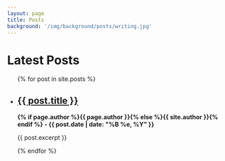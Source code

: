 ```yaml
---
layout: page
title: Posts
background: '/img/background/posts/writing.jpg'
---
```

<h1>Latest Posts<br /></h1>

<ul>
  {% for post in site.posts %}
    <li>
      <h2><a href="{{ post.url }}">{{ post.title }}</a></h2>
      <strong>{% if page.author %}{{ page.author }}{% else %}{{ site.author }}{% endif %} - {{ post.date | date: "%B %e, %Y" }}</strong> 
      <p>{{ post.excerpt }}</p>
    </li>
  {% endfor %}
</ul>